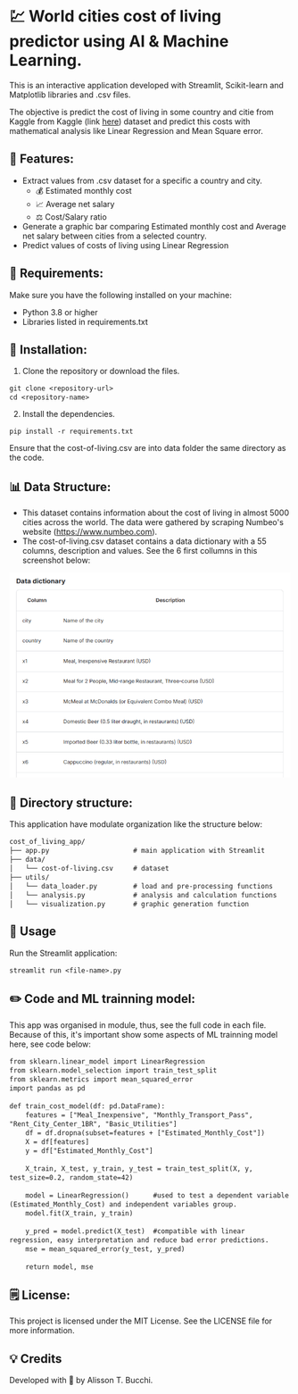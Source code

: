 # 💹 World cities cost of living predictor using AI & Machine Learning. 

This is an interactive application developed with Streamlit, Scikit-learn and Matplotlib libraries and .csv files. 

The objective is predict the cost of living in some country and citie from Kaggle from Kaggle (link [here]("https://www.kaggle.com/datasets/mvieira101/global-cost-of-living")) dataset and predict this costs with mathematical analysis like Linear Regression and Mean Square error.

## 📝 Features: 
- Extract values from .csv dataset for a specific a country and city.
  - 💰 Estimated monthly cost 
  - 📈 Average net salary
  - ⚖️ Cost/Salary ratio
- Generate a graphic bar comparing Estimated monthly cost and Average net salary between cities from a selected country.
- Predict values of costs of living using Linear Regression 

## 🐍 Requirements:

Make sure you have the following installed on your machine:
- Python 3.8 or higher 
- Libraries listed in requirements.txt

## 🚀 Installation:
1. Clone the repository or download the files.
```
git clone <repository-url>
cd <repository-name>
```
2. Install the dependencies.
```
pip install -r requirements.txt
```
Ensure that the cost-of-living.csv are into data folder the same directory as the code.

## 📊 Data Structure:
- This dataset contains information about the cost of living in almost 5000 cities across the world. The data were gathered by scraping Numbeo's website (https://www.numbeo.com). 
- The cost-of-living.csv dataset contains a data dictionary with a 55 columns, description and values.
See the 6 first collumns in this screenshot below:

![img.png](img.png)

## 📁 Directory structure:

This application have modulate organization like the structure below: 
```
cost_of_living_app/
├── app.py                     # main application with Streamlit
├── data/
│   └── cost-of-living.csv     # dataset
├── utils/
│   └── data_loader.py         # load and pre-processing functions
│   └── analysis.py            # analysis and calculation functions
│   └── visualization.py       # graphic generation function
```

## 🛞 Usage
Run the Streamlit application: 
```
streamlit run <file-name>.py
```

## ✏️ Code and ML trainning model: 

This app was organised in module, thus, see the full code in each file. 
Because of this, it's important show some aspects of ML trainning model here, see code below:  

```
from sklearn.linear_model import LinearRegression
from sklearn.model_selection import train_test_split
from sklearn.metrics import mean_squared_error
import pandas as pd

def train_cost_model(df: pd.DataFrame):
    features = ["Meal_Inexpensive", "Monthly_Transport_Pass", "Rent_City_Center_1BR", "Basic_Utilities"]
    df = df.dropna(subset=features + ["Estimated_Monthly_Cost"])
    X = df[features]
    y = df["Estimated_Monthly_Cost"]

    X_train, X_test, y_train, y_test = train_test_split(X, y, test_size=0.2, random_state=42)

    model = LinearRegression()      #used to test a dependent variable (Estimated_Monthly_Cost) and independent variables group. 
    model.fit(X_train, y_train)

    y_pred = model.predict(X_test)  #compatible with linear regression, easy interpretation and reduce bad error predictions. 
    mse = mean_squared_error(y_test, y_pred)

    return model, mse
```

## 🗒️ License:
This project is licensed under the MIT License. See the LICENSE file for more information.

## 💡 Credits
Developed with 💖 by Alisson T. Bucchi. 